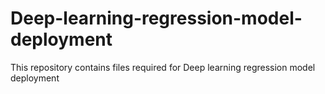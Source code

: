 # Deep-learning-regression-model-deployment
This repository contains files required for Deep learning regression model deployment
